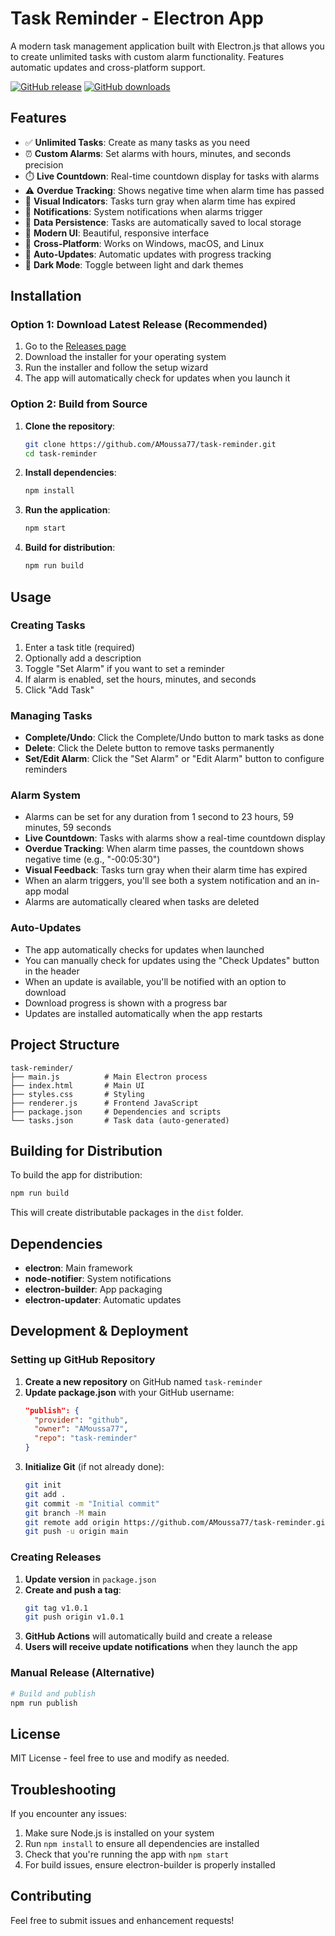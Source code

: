 # Task Reminder - Electron App

A modern task management application built with Electron.js that allows you to create unlimited tasks with custom alarm functionality. Features automatic updates and cross-platform support.

[![GitHub release](https://img.shields.io/github/release/AMoussa77/task-reminder.svg)](https://github.com/AMoussa77/task-reminder/releases)
[![GitHub downloads](https://img.shields.io/github/downloads/AMoussa77/task-reminder/total.svg)](https://github.com/AMoussa77/task-reminder/releases)

## Features

- ✅ **Unlimited Tasks**: Create as many tasks as you need
- ⏰ **Custom Alarms**: Set alarms with hours, minutes, and seconds precision
- ⏱️ **Live Countdown**: Real-time countdown display for tasks with alarms
- ⚠️ **Overdue Tracking**: Shows negative time when alarm time has passed
- 🎨 **Visual Indicators**: Tasks turn gray when alarm time has expired
- 🔔 **Notifications**: System notifications when alarms trigger
- 💾 **Data Persistence**: Tasks are automatically saved to local storage
- 🎨 **Modern UI**: Beautiful, responsive interface
- 📱 **Cross-Platform**: Works on Windows, macOS, and Linux
- 🔄 **Auto-Updates**: Automatic updates with progress tracking
- 🌙 **Dark Mode**: Toggle between light and dark themes

## Installation

### Option 1: Download Latest Release (Recommended)
1. Go to the [Releases page](https://github.com/AMoussa77/task-reminder/releases)
2. Download the installer for your operating system
3. Run the installer and follow the setup wizard
4. The app will automatically check for updates when you launch it

### Option 2: Build from Source
1. **Clone the repository**:
   ```bash
   git clone https://github.com/AMoussa77/task-reminder.git
   cd task-reminder
   ```

2. **Install dependencies**:
   ```bash
   npm install
   ```

3. **Run the application**:
   ```bash
   npm start
   ```

4. **Build for distribution**:
   ```bash
   npm run build
   ```

## Usage

### Creating Tasks
1. Enter a task title (required)
2. Optionally add a description
3. Toggle "Set Alarm" if you want to set a reminder
4. If alarm is enabled, set the hours, minutes, and seconds
5. Click "Add Task"

### Managing Tasks
- **Complete/Undo**: Click the Complete/Undo button to mark tasks as done
- **Delete**: Click the Delete button to remove tasks permanently
- **Set/Edit Alarm**: Click the "Set Alarm" or "Edit Alarm" button to configure reminders

### Alarm System
- Alarms can be set for any duration from 1 second to 23 hours, 59 minutes, 59 seconds
- **Live Countdown**: Tasks with alarms show a real-time countdown display
- **Overdue Tracking**: When alarm time passes, the countdown shows negative time (e.g., "-00:05:30")
- **Visual Feedback**: Tasks turn gray when their alarm time has expired
- When an alarm triggers, you'll see both a system notification and an in-app modal
- Alarms are automatically cleared when tasks are deleted

### Auto-Updates
- The app automatically checks for updates when launched
- You can manually check for updates using the "Check Updates" button in the header
- When an update is available, you'll be notified with an option to download
- Download progress is shown with a progress bar
- Updates are installed automatically when the app restarts

## Project Structure

```
task-reminder/
├── main.js          # Main Electron process
├── index.html       # Main UI
├── styles.css       # Styling
├── renderer.js      # Frontend JavaScript
├── package.json     # Dependencies and scripts
└── tasks.json       # Task data (auto-generated)
```

## Building for Distribution

To build the app for distribution:

```bash
npm run build
```

This will create distributable packages in the `dist` folder.

## Dependencies

- **electron**: Main framework
- **node-notifier**: System notifications
- **electron-builder**: App packaging
- **electron-updater**: Automatic updates

## Development & Deployment

### Setting up GitHub Repository

1. **Create a new repository** on GitHub named `task-reminder`
2. **Update package.json** with your GitHub username:
   ```json
   "publish": {
     "provider": "github",
     "owner": "AMoussa77",
     "repo": "task-reminder"
   }
   ```
3. **Initialize Git** (if not already done):
   ```bash
   git init
   git add .
   git commit -m "Initial commit"
   git branch -M main
   git remote add origin https://github.com/AMoussa77/task-reminder.git
   git push -u origin main
   ```

### Creating Releases

1. **Update version** in `package.json`
2. **Create and push a tag**:
   ```bash
   git tag v1.0.1
   git push origin v1.0.1
   ```
3. **GitHub Actions** will automatically build and create a release
4. **Users will receive update notifications** when they launch the app

### Manual Release (Alternative)

```bash
# Build and publish
npm run publish
```

## License

MIT License - feel free to use and modify as needed.

## Troubleshooting

If you encounter any issues:

1. Make sure Node.js is installed on your system
2. Run `npm install` to ensure all dependencies are installed
3. Check that you're running the app with `npm start`
4. For build issues, ensure electron-builder is properly installed

## Contributing

Feel free to submit issues and enhancement requests!
